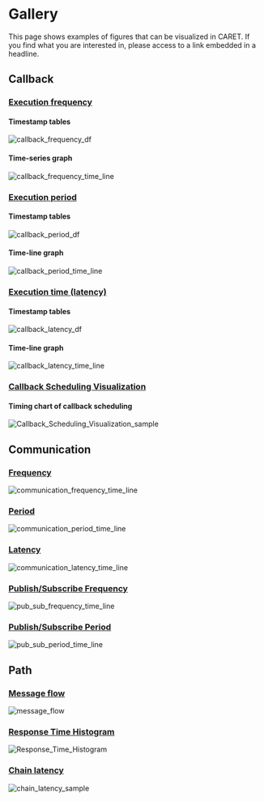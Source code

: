 # Gallery

This page shows examples of figures that can be visualized in CARET.
If you find what you are interested in, please access to a link embedded in a headline.

## Callback

### [Execution frequency](./visualization/callback/index.md#frequency)

#### Timestamp tables

![callback_frequency_df](./imgs/callback_frequency_df.png)

#### Time-series graph

![callback_frequency_time_line](./imgs/callback_frequency_time_line.png)

### [Execution period](./visualization/callback/index.md#period)

#### Timestamp tables

![callback_period_df](./imgs/callback_period_df.png)

#### Time-line graph

![callback_period_time_line](./imgs/callback_period_time_line.png)

### [Execution time (latency)](./visualization/callback/index.md#latency)

#### Timestamp tables

![callback_latency_df](./imgs/callback_latency_df.png)

#### Time-line graph

![callback_latency_time_line](./imgs/callback_latency_time_line.png)

### [Callback Scheduling Visualization](./visualization/callback/callback_scheduling_visualization.md)

#### Timing chart of callback scheduling

![Callback_Scheduling_Visualization_sample](./imgs/callback_sched_sample.png)

## Communication

### [Frequency](./visualization/communication/index.md#frequency)

![communication_frequency_time_line](./imgs/communication_frequency_time_line.png)

### [Period](./visualization/communication/index.md#period)

![communication_period_time_line](./imgs/communication_period_time_line.png)

### [Latency](./visualization/communication/index.md#latency)

![communication_latency_time_line](./imgs/communication_latency_time_line.png)

### [Publish/Subscribe Frequency](./visualization/communication/publish_subscription.md#frequency)

![pub_sub_frequency_time_line](./imgs/pub_sub_frequency_time_line.png)

### [Publish/Subscribe Period](./visualization/communication/publish_subscription.md#period)

![pub_sub_period_time_line](./imgs/pub_sub_period_time_line.png)

## Path

### [Message flow](./visualization/path/message_flow.md)

![message_flow](./imgs/message_flow_sample.png)

### [Response Time Histogram](./visualization/path/response_time.md)

![Response_Time_Histogram](./imgs/response_time_default_histogram.png)

### [Chain latency](./visualization/path/chain_latency.md)

![chain_latency_sample](./imgs/chain_latency_sample.png)
